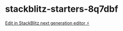 # stackblitz-starters-8q7dbf

[Edit in StackBlitz next generation editor ⚡️](https://stackblitz.com/~/github.com/JuanFC21/stackblitz-starters-8q7dbf)